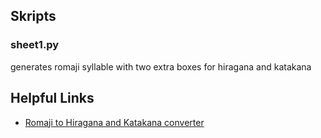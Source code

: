 
## Skripts

### sheet1.py

generates romaji syllable with two extra boxes for hiragana and katakana


## Helpful Links

* [Romaji to Hiragana and Katakana converter](http://www.whiteagle.net/)
